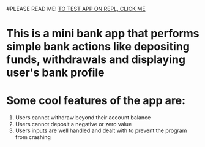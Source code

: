 #PLEASE READ ME! 
[TO TEST APP ON REPL, CLICK ME](https://replit.com/@Oluwamarc1/Bank-App#minibankproject.c)
# This is a mini bank app that performs simple bank actions like depositing funds, withdrawals and displaying user's bank profile
# Some cool features of the app are:
  1. Users cannot withdraw beyond their account balance
  2. Users cannot deposit a negative or zero value
  3. Users inputs are well handled and dealt with to prevent the program from crashing

